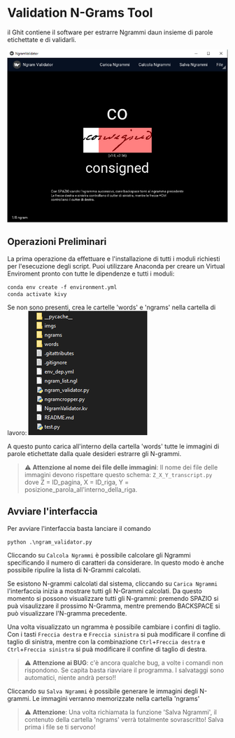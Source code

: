 # Validation N-Grams Tool
il Ghit contiene il software per estrarre Ngrammi daun insieme di parole etichettate e di validarli.

![Interfaccia del Tool.](imgs/01.png)

## Operazioni Preliminari
La prima operazione da effettuare e l'installazione di tutti i moduli richiesti per l'esecuzione degli script. 
Puoi utilizzare Anaconda per creare un Virtual Enviroment pronto con tutte le dipendenze e tutti i moduli:


```console
conda env create -f environment.yml
conda activate kivy
```

Se non sono presenti, crea le cartelle 'words' e 'ngrams' nella cartella di lavoro:
![Esempio cartella di lavoro.](imgs/02.png)

A questo punto carica all'interno della cartella 'words' tutte le immagini di parole etichettate dalla quale desideri estrarre gli N-grammi.
> :warning: **Attenzione al nome dei file delle immagini**: Il nome dei file delle immagini devono rispettare questo schema: ```Z_X_Y_transcript.py``` dove Z = ID_pagina, X = ID_riga, Y = posizione_parola_all'interno_della_riga.


## Avviare l'interfaccia
Per avviare l'interfaccia basta lanciare il comando

```console
python .\ngram_validator.py
```

Cliccando su ```Calcola Ngrammi``` è possibile calcolare gli Ngrammi specificando il numero di caratteri da considerare. In questo modo è anche possibile ripulire la lista di N-Grammi calcolati.

Se esistono N-grammi calcolati dal sistema, cliccando su ```Carica Ngrammi``` l'interfaccia inizia a mostrare tutti gli N-Grammi calcolati. Da questo momento si possono visualizzare tutti gli N-grammi: premendo SPAZIO si puà visaulizzare il prossimo N-Gramma, mentre premendo BACKSPACE si può visualizzare l'N-gramma precedente.

Una volta visualizzato un ngramma è possibile cambiare i confini di taglio. Con i tasti ```Freccia destra``` e ```Freccia sinistra``` si puà modificare il confine di taglio di sinistra, mentre con la combinazione ```Ctrl```+```Freccia destra``` e ```Ctrl```+```Freccia sinistra``` si puà modificare il confine di taglio di destra.

> :warning: **Attenzione ai BUG**: c'è ancora qualche bug, a volte i comandi non rispondono. Se capita basta riavviare il programma. I salvataggi sono automatici, niente andrà perso!!

Cliccando su ```Salva Ngrammi``` è possibile generare le immagini degli N-grammi. Le immagini verranno memorizzate nella cartella 'ngrams'
> :warning: **Attenzione**: Una volta richiamata la funzione 'Salva Ngrammi', il contenuto della cartella 'ngrams' verrà totalmente sovrascritto! Salva prima i file se ti servono!


